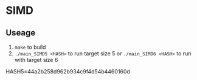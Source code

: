 # SIMD
## Useage
1. `make` to build
2. `./main_SIMD5 <HASH>` to run target size 5 or `./main_SIMD6 <HASH>` to run with target size 6

HASH5=44a2b258d962b934c9f4d54b4460160d